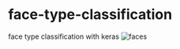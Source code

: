 # face-type-classification
face type classification with keras
![faces](http://epj-images.oss-cn-shanghai.aliyuncs.com/assets/face-types.jpg "faces")

